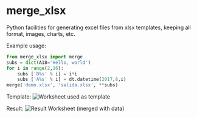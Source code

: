 # merge_xlsx
Python facilities for generating excel files from xlsx templates, keeping all format, images, charts, etc.

Example usage:
```python
from merge_xlsx import merge
subs = dict(A18='Hello, world')
for i in range(2,16):
    subs ['B%s' % i] = i*i
    subs ['A%s' % i] = dt.datetime(2017,8,i)
merge('demo.xlsx', 'salida.xlsx', **subs)
```
Template:
![Worksheet used as template](../images/images/demo.png)

Result:
![Result Worksheet (merged with data)](../images/images/salida.png)

